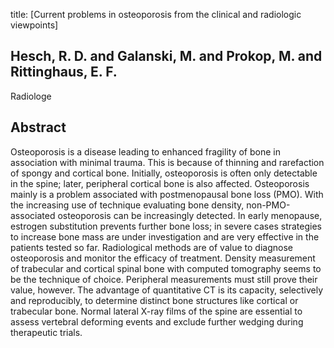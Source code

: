 title: [Current problems in osteoporosis from the clinical and radiologic viewpoints]

## Hesch, R. D. and Galanski, M. and Prokop, M. and Rittinghaus, E. F.
Radiologe


## Abstract
Osteoporosis is a disease leading to enhanced fragility of bone in association with minimal trauma. This is because of thinning and rarefaction of spongy and cortical bone. Initially, osteoporosis is often only detectable in the spine; later, peripheral cortical bone is also affected. Osteoporosis mainly is a problem associated with postmenopausal bone loss (PMO). With the increasing use of technique evaluating bone density, non-PMO-associated osteoporosis can be increasingly detected. In early menopause, estrogen substitution prevents further bone loss; in severe cases strategies to increase bone mass are under investigation and are very effective in the patients tested so far. Radiological methods are of value to diagnose osteoporosis and monitor the efficacy of treatment. Density measurement of trabecular and cortical spinal bone with computed tomography seems to be the technique of choice. Peripheral measurements must still prove their value, however. The advantage of quantitative CT is its capacity, selectively and reproducibly, to determine distinct bone structures like cortical or trabecular bone. Normal lateral X-ray films of the spine are essential to assess vertebral deforming events and exclude further wedging during therapeutic trials.


